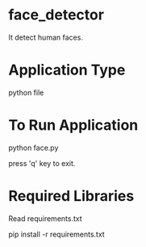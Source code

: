 # face_detector
It detect human faces.
# Application Type
  python file
# To Run Application
   python face.py
   
   press 'q' key to exit.
# Required Libraries
   Read requirements.txt
   
   pip install -r requirements.txt
